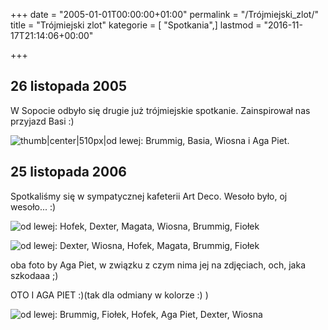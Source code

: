 +++
date = "2005-01-01T00:00:00+01:00"
permalink = "/Trójmiejski_zlot/"
title = "Trójmiejski zlot"
kategorie = [ "Spotkania",]
lastmod = "2016-11-17T21:14:06+00:00"

+++

## 26 listopada 2005

W Sopocie odbyło się drugie już trójmiejskie spotkanie. Zainspirował nas przyjazd Basi :)

![](/images/My02.jpg "thumb|center|510px|od lewej: Brummig, Basia, Wiosna i Aga Piet.")

## 25 listopada 2006

Spotkaliśmy się w sympatycznej kafeterii Art Deco. Wesoło było, oj wesoło... :)

![](/images/Azsowe1.jpg "od lewej: Hofek, Dexter, Magata, Wiosna, Brummig, Fiołek")

![](/images/Azsowe2.jpg "od lewej: Dexter, Wiosna, Hofek, Magata, Brummig, Fiołek")

oba foto by Aga Piet, w związku z czym nima jej na zdjęciach, och, jaka szkodaaa ;)

OTO I AGA PIET :)(tak dla odmiany w kolorze :) )

![](/images/Art_deco.jpg "od lewej: Brummig, Fiołek, Hofek, Aga Piet, Dexter, Wiosna")
